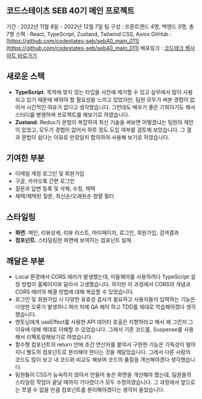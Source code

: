 ## 코드스테이츠 SEB 40기 메인 프로젝트

기간 : 2022년 11월 8일 - 2022년 12월 7일
팀 구성 : 프론트엔드 4명, 백엔드 3명, 총 7명
스택 : React, TypeScript, Zustand, Tailwind CSS, Axios
GitHub : [https://github.com/codestates-seb/seb40_main_011](https://github.com/codestates-seb/seb40_main_011)
배포링크 : [코드테크 웹사이트 바로가기](https://codetech.nworld.dev/)

## 새로운 스택

- **TypeScript.** 목적에 맞지 않는 타입을 사전에 제거할 수 있고 실무에서 많이 사용되고 있기 때문에 배워야 할 필요성을 느끼고 있었지만, 팀원 모두가 써본 경험이 없어서 시간적인 여유가 없다고 생각했습니다. 그런데도 배우기 좋은 기회이기도 해서 스터디를 병행하며 프로젝트를 해보기로 하였습니다.
- **Zustand.** Redux가 문법이 복잡하여 최신 기술을 써보면 어떻겠냐는 팀원의 제안이 있었고, 모두가 경험이 없어서 하루 정도 도입 여부를 검토해 보았습니다. 그 결과 문법이 쉽다는 이유로 만장일치 합의하여 사용해 보기로 하였습니다.

## 기여한 부분

- 이메일 계정 로그인 및 회원가입
- 구글, 카카오톡 간편 로그인
- 질문과 답변 등록 및 삭제, 수정, 채택
- 채택/채택된 질문, 최신순/오래된순 정렬 필터

## 스타일링

- **화면.** 메인, 리뷰상세, 리뷰 리스트, 마이페이지, 로그인, 회원가입, 검색결과
- **컴포넌트.** 스타일링한 화면에 보여지는 컴포넌트 일체

## 깨달은 부분

- Local 환경에서 CORS 에러가 발생했는데, 미들웨어를 사용하려다 TypeScript 설정 방법이 홈페이지와 달라서 고생했습니다. 하지만 이 과정에서 CORS의 개념과 CORS 에러의 해결 방법에 대해 복습할 수 있었습니다.
- 로그인 및 회원가입 시 다양한 유효성 검사가 필요하고 사용자들이 입력하는 기능은 다양한 오류가 발생하니 여러 차례 QA 해야 하고 TDD를 제대로 학습해야겠다 생각했습니다.
- 멘토님에게 useEffect를 사용한 API 데이터 호출은 지향하라고 해서 왜 그런지 그 이유에 대해 제대로 이해할 수 있었습니다. 그래서 기존 코드를, Suspense를 사용해서 리팩토링해보기로 하였습니다.
- 함수형 컴포넌트의 return 안에 조건 연산자를 붙여서 구현한 기능은 가독성이 떨어지니 별도의 컴포넌트로 분리해야 한다는 것을 깨달았습니다. 그래서 다른 사람의 코드도 많이 보고 내 코드와 비교도 해보며 코드의 품질을 개선해야겠다 생각했습니다.
- 팀원들이 CSS가 능숙하지 않아서 만들어 놓은 화면을 개선해야 했는데, 팀원들의 스타일링 작업이 끝날 때까지 기다렸다가 모두 수정하였습니다. 그 과정에서 앞으로는 쪼갤 수 없을 만큼 컴포넌트를 분리해야겠다는 생각이 들었습니다.
